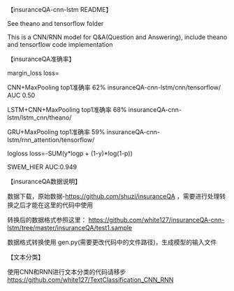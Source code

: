 【insuranceQA-cnn-lstm README】

See theano and tensorflow folder

This is a CNN/RNN model for Q&A(Question and Answering), include theano and tensorflow code implementation

【insuranceQA准确率】

margin_loss  loss=

CNN+MaxPooling top1准确率 62% insuranceQA-cnn-lstm/cnn/tensorflow/ 
AUC 0.50

LSTM+CNN+MaxPooling top1准确率 68% insuranceQA-cnn-lstm/lstm_cnn/theano/

GRU+MaxPooling top1准确率 59% insuranceQA-cnn-lstm/rnn_attention/tensorflow/

logloss loss=-SUM(y*logp + (1-y)*log(1-p))

SWEM_HIER AUC:0.949

【insuranceQA数据说明】

数据下载，原始数据-https://github.com/shuzi/insuranceQA ，需要进行处理转换之后才能在这里的代码中使用

转换后的数据格式参照这里：
https://github.com/white127/insuranceQA-cnn-lstm/tree/master/insuranceQA/test1.sample

数据格式转换使用 gen.py(需要更改代码中的文件路径)，生成模型的输入文件

【文本分类】

使用CNN和RNN进行文本分类的代码请移步 https://github.com/white127/TextClassification_CNN_RNN
